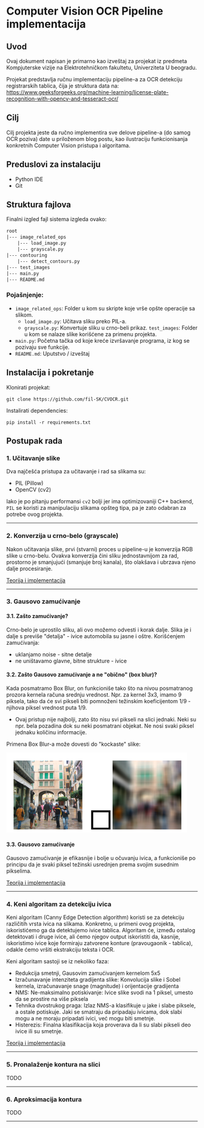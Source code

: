 # Computer Vision OCR Pipeline implementacija

## Uvod

Ovaj dokument napisan je primarno kao izveštaj za projekat iz predmeta Kompjuterske vizije na Elektrotehničkom fakultetu, Univerziteta U beogradu.

Projekat predstavlja ručnu implementaciju pipeline-a za OCR detekciju registrarskih tablica, čija je struktura data na: https://www.geeksforgeeks.org/machine-learning/license-plate-recognition-with-opencv-and-tesseract-ocr/

## Cilj

Cilj projekta jeste da ručno implementira sve delove pipeline-a (do samog OCR poziva) date u priloženom blog postu, kao ilustraciju funkcionisanja konkretnih Computer Vision pristupa i algoritama. 

## Preduslovi za instalaciju

- Python IDE
- Git

## Struktura fajlova

Finalni izgled fajl sistema izgleda ovako:

```
root
|--- image_related_ops
    |--- load_image.py
    |--- grayscale.py
|--- contouring
    |--- detect_contours.py
|--- test_images
|--- main.py
|--- README.md
```

### Pojašnjenje:
- `image_related_ops`: Folder u kom su skripte koje vrše opšte operacije sa slikom.
    - `load_image.py`: Učitava sliku preko PIL-a.
    - `grayscale.py`: Konvertuje sliku u crno-beli prikaz.
`test_images`: Folder u kom se nalaze slike korišćene za primenu projekta.
- `main.py`: Početna tačka od koje kreće izvršavanje programa, iz kog se pozivaju sve funkcije.
- `README.md`: Uputstvo / izveštaj

## Instalacija i pokretanje

Klonirati projekat:

```
git clone https://github.com/fil-SK/CVOCR.git
```

Instalirati dependencies:

```
pip install -r requirements.txt
```

## Postupak rada

### 1. Učitavanje slike

Dva najčešća pristupa za učitavanje i rad sa slikama su:
- PIL (Pillow)
- OpenCV (cv2)

Iako je po pitanju performansi `cv2` bolji jer ima optimizovaniji C++ backend, `PIL` se koristi za manipulaciju slikama opšteg tipa, pa je zato odabran za potrebe ovog projekta.

---

### 2. Konverzija u crno-belo (grayscale)

Nakon učitavanja slike, prvi (stvarni) proces u pipeline-u je konverzija RGB slike u crno-belu. Ovakva konverzija čini sliku jednostavnijom za rad, prostorno je smanjujući (smanjuje broj kanala), što olakšava i ubrzava njeno dalje procesiranje.

<a href="./theory_and_implementation/2_grayscale.md">Teorija i implementacija</a>

---

### 3. Gausovo zamućivanje

#### 3.1. Zašto zamućivanje?
Crno-belo je uprostilo sliku, ali ovo možemo odvesti i korak dalje. Slika je i dalje s previše "detalja" - ivice automobila su jasne i oštre. Korišćenjem zamućivanja:
- uklanjamo noise - sitne detalje
- ne uništavamo glavne, bitne strukture - ivice

#### 3.2. Zašto Gausovo zamućivanje a ne "obično" (box blur)?

Kada posmatramo Box Blur, on funkcioniše tako što na nivou posmatranog prozora kernela računa srednju vrednost. Npr. za kernel 3x3, imamo 9 piksela, tako da će svi pikseli biti pomnoženi težinskim koeficijentom 1/9 - njihova piksel vrednost puta 1/9.
- Ovaj pristup nije najbolji, zato što nisu svi pikseli na slici jednaki. Neki su npr. bela pozadina dok su neki posmatrani objekat. Ne nosi svaki piksel jednaku količinu informacije.

Primena Box Blur-a može dovesti do "kockaste" slike:

<img src="./report_images/box_blur.png" />

#### 3.3. Gausovo zamućivanje

Gausovo zamućivanje je efikasnije i bolje u očuvanju ivica, a funkcioniše po principu da je svaki piksel težinski usrednjen prema svojim susednim pikselima.

<a href="./theory_and_implementation/3_gaussian_blur.md">Teorija i implementacija</a>

---

### 4. Keni algoritam za detekciju ivica

Keni algoritam (Canny Edge Detection algorithm) koristi se za detekciju različitih vrsta ivica na slikama. Konkretno, u primeni ovog projekta, iskoristićemo ga da detektujemo ivice tablica. Algoritam će, između ostalog detektovati i druge ivice, ali ćemo njegov output iskoristiti da, kasnije, iskoristimo ivice koje formiraju zatvorene konture (pravougaonik - tablica), odakle ćemo vršiti ekstrakciju teksta i OCR.

Keni algoritam sastoji se iz nekoliko faza:
- Redukcija smetnji, Gausovim zamućivanjem kernelom 5x5
- Izračunavanje intenziteta gradijenta slike: Konvolucija slike i Sobel kernela, izračunavanje snage (magnitude) i orijentacije gradijenta
- NMS: Ne-maksimalno potiskivanje: Ivice slike svodi na 1 piksel, umesto da se prostire na više piksela
- Tehnika dvostrukog praga: Izlaz NMS-a klasifikuje u jake i slabe piksele, a ostale potiskuje. Jaki se smatraju da pripadaju ivicama, dok slabi mogu a ne moraju pripadati ivici, već mogu biti smetnje.
- Histerezis: Finalna klasifikacija koja proverava da li su slabi pikseli deo ivice ili su smetnje.

<a href="./theory_and_implementation/4_canny_alg.md">Teorija i implementacija</a>

---

### 5. Pronalaženje kontura na slici

TODO

---

### 6. Aproksimacija kontura

TODO

---